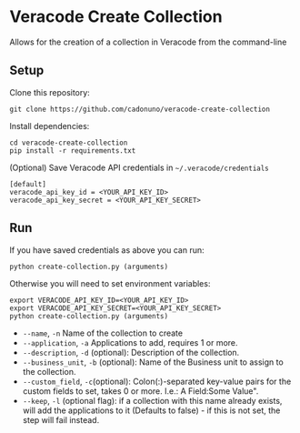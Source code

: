 # Veracode Create Collection

Allows for the creation of a collection in Veracode from the command-line

## Setup

Clone this repository:

    git clone https://github.com/cadonuno/veracode-create-collection

Install dependencies:

    cd veracode-create-collection
    pip install -r requirements.txt

(Optional) Save Veracode API credentials in `~/.veracode/credentials`

    [default]
    veracode_api_key_id = <YOUR_API_KEY_ID>
    veracode_api_key_secret = <YOUR_API_KEY_SECRET>

## Run

If you have saved credentials as above you can run:

    python create-collection.py (arguments)

Otherwise you will need to set environment variables:

    export VERACODE_API_KEY_ID=<YOUR_API_KEY_ID>
    export VERACODE_API_KEY_SECRET=<YOUR_API_KEY_SECRET>
    python create-collection.py (arguments)
    

* `--name`, `-n`  Name of the collection to create
* `--application`, `-a` Applications to add, requires 1 or more.
* `--description`, `-d` (optional): Description of the collection.
* `--business_unit`, `-b` (optional): Name of the Business unit to assign to the collection.
* `--custom_field`, `-c`(optional): Colon(:)-separated key-value pairs for the custom fields to set, takes 0 or more. I.e.: A Field:Some Value".
* `--keep`, `-l` (optional flag): if a collection with this name already exists, will add the applications to it (Defaults to false) - if this is not set, the step will fail instead.
